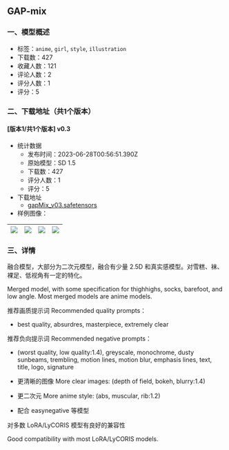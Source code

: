 ## GAP-mix
### 一、模型概述

- 标签：`anime`, `girl`, `style`, `illustration`
- 下载数：427
- 收藏人数：121
- 评论人数：2
- 评分人数：1
- 评分：5

### 二、下载地址（共1个版本）

#### [版本1/共1个版本] v0.3

- 统计数据
  - 发布时间：2023-06-28T00:56:51.390Z
  - 原始模型：SD 1.5
  - 下载数：427
  - 评分人数：1
  - 评分：5
- 下载地址
  - [gapMix_v03.safetensors](https://civitai.com/api/download/models/105251)
- 样例图像：

| <img src="https://image.civitai.com/xG1nkqKTMzGDvpLrqFT7WA/830b6252-c866-410d-a199-d44af31ecbfa/width=450/1309595.jpeg" /> | <img src="https://image.civitai.com/xG1nkqKTMzGDvpLrqFT7WA/d8283015-6f32-4143-b80d-f12262503926/width=450/1309972.jpeg" /> | <img src="https://image.civitai.com/xG1nkqKTMzGDvpLrqFT7WA/ec39ba6f-fa75-45f5-bf45-3dc7c103bffb/width=450/1309723.jpeg" /> | <img src="https://image.civitai.com/xG1nkqKTMzGDvpLrqFT7WA/d5e8866c-b9e5-48f1-bcf4-f88e140448b7/width=450/1310058.jpeg" /> |
| ---- | ---- | ---- | ---- |


### 三、详情
<p>融合模型，大部分为二次元模型，融合有少量 2.5D 和真实感模型。对雪糕、袜、裸足、低视角有一定的特化。</p><p>Merged model, with some specification for thighhighs, socks, barefoot, and low angle. Most merged models are anime models.</p><p>推荐画质提示词 Recommended quality prompts：</p><ul><li><p>best quality, absurdres, masterpiece, extremely clear</p></li></ul><p>推荐负向提示词 Recommended negative prompts：</p><ul><li><p>(worst quality, low quality:1.4), greyscale, monochrome, dusty sunbeams, trembling, motion lines, motion blur, emphasis lines, text, title, logo, signature</p></li><li><p>更清晰的图像 More clear images: (depth of field, bokeh, blurry:1.4)</p></li><li><p>更二次元 More anime style: (abs, muscular, rib:1.2)</p></li><li><p>配合 easynegative 等模型</p></li></ul><p>对多数 LoRA/LyCORIS 模型有良好的兼容性 </p><p>Good compatibility with most LoRA/LyCORIS models.</p><p><br /></p><p></p>